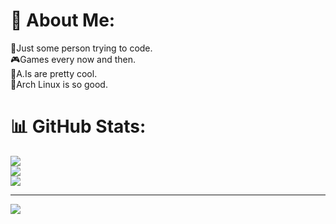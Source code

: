 # 💫 About Me:
🛌Just some person trying to code.<br>🎮Games every now and then.<br>🤖A.Is are pretty cool.<br>🐧Arch Linux is so good.

# 📊 GitHub Stats:
![](https://github-readme-stats.vercel.app/api?username=SulthanTriesToCode&theme=dark&hide_border=false&include_all_commits=false&count_private=true)<br/>
![](https://github-readme-streak-stats.herokuapp.com/?user=SulthanTriesToCode&theme=dark&hide_border=false)<br/>
![](https://github-readme-stats.vercel.app/api/top-langs/?username=SulthanTriesToCode&theme=dark&hide_border=false&include_all_commits=false&count_private=true&layout=compact)

---
[![](https://visitcount.itsvg.in/api?id=SulthanTriesToCode&icon=0&color=0)](https://visitcount.itsvg.in)

<!-- Proudly created with GPRM ( https://gprm.itsvg.in ) -->
